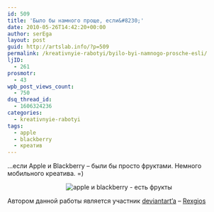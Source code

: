 ```yaml
---
id: 509
title: 'Было бы намного проще, если&#8230;'
date: 2010-05-26T14:42:20+00:00
author: serEga
layout: post
guid: http://artslab.info/?p=509
permalink: /kreativnyie-rabotyi/byilo-byi-namnogo-prosche-esli/
ljID:
  - 261
prosmotr:
  - 43
wpb_post_views_count:
  - 750
dsq_thread_id:
  - 1606324236
categories:
  - kreativnyie-rabotyi
tags:
  - apple
  - blackberry
  - креатив
---
```

&#8230;если Apple и Blackberry &#8211; были бы просто фруктами. Немного мобильного креатива. =)

<center>
  <img src="http://artslab.info/wp-content/uploads/appleblackberry.jpg" alt="apple и blackberry - есть фрукты" />
</center>

Автором данной работы является участник <a href="http://rexgios.deviantart.com/#/d2kd6yj" target="_blank">deviantart&#8217;a</a> &#8211; <a href="http://rexgios.deviantart.com/" target="_blank">Rexgios</a>